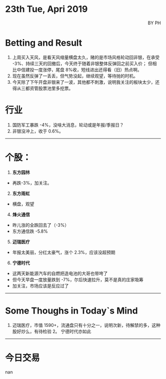 # 23th Tue, Apri 2019 
<p align = 'right'>BY PH </p>

# Betting and Result
1. 上周买入天风，是看天风缩量横盘太久，赌的是市场风格轮动回非银，在承受 -3%、持续三天的回撤后，今天终于随着非银整体反弹回之前买入价；
但相比中信建投一度涨停，尾盘 8%收，短线进出还得看（旧）热点啊。
2. 现在虽然反弹了一丢丢，但气势没起，继续观望，等待抛的时机。
3. 今天除了下午开盘非银来了一波，其他都不刺激，说明我关注的板块太少，还得从三都资管股票池里多挖票。

# 行业
1. 国防军工暴跌 -4%，没啥大消息，轮动或是年报/季报日？
4. 非银没冲上，收于 0.6%。
***

# 个股：
1. **东方园林** 
+ 再跌-3%，加关注。

2. **东方雨虹**
+ 横盘，观望

4. **烽火通信**
+ 昨儿涨的全跌回去了（-3%）
+ 东方通信跌 -5.8%

5. **迈瑞医疗**
+ 年报太美丽，分红太豪气，涨个 2.3%，应该没超预期


6. **宁德时代**
+ 这两天新能源汽车的自燃把造电池的大哥也带垮了
+ 但今天早盘一度放量跌到 -7%，尔后快速拉升，莫不是真的庄家吸筹
+ 加关注，市场应该是反应过了


***
# Some Thoughs in Today\`s Mind
1. 迈瑞医疗，市值 1590+，流通盘只有十分之一，说明次新，待解禁的多，这种股好炒么，有待检验
2。 宁德时代亦如此

    
***
# 今日交易
nan
